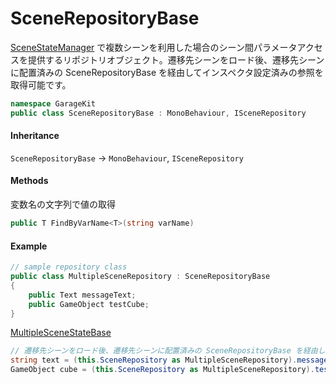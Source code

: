 # SceneRepositoryBase

[SceneStateManager](~/Scripts_ja/Managers/SceneStateManager.md) で複数シーンを利用した場合のシーン間パラメータアクセスを提供するリポジトリオブジェクト。遷移先シーンをロード後、遷移先シーンに配置済みの SceneRepositoryBase を経由してインスペクタ設定済みの参照を取得可能です。

```csharp
namespace GarageKit
public class SceneRepositoryBase : MonoBehaviour, ISceneRepository
```

#### Inheritance

`SceneRepositoryBase` -> `MonoBehaviour`, `ISceneRepository`

#### Methods

変数名の文字列で値の取得
```csharp
public T FindByVarName<T>(string varName)
```

#### Example

```csharp
// sample repository class
public class MultipleSceneRepository : SceneRepositoryBase
{
    public Text messageText;
    public GameObject testCube;
}
```

[MultipleSceneStateBase](~/Scripts_ja/Utils/State/Base/MultipleSceneStateBase.md)

```csharp
// 遷移先シーンをロード後、遷移先シーンに配置済みの SceneRepositoryBase を経由してインスペクタ設定済みの参照を取得可能
string text = (this.SceneRepository as MultipleSceneRepository).messageText.text;
GameObject cube = (this.SceneRepository as MultipleSceneRepository).testCube;
```